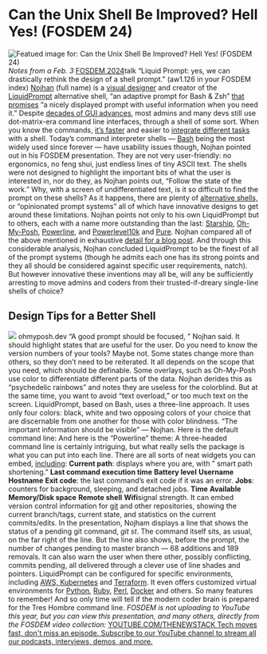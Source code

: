 # Can the Unix Shell Be Improved? Hell Yes! (FOSDEM 24)
![Featued image for: Can the Unix Shell Be Improved? Hell Yes! (FOSDEM 24)](https://cdn.thenewstack.io/media/2024/03/a270fc6f-liquid_prompt-1024x703.png)
*Notes from a Feb. 3* [FOSDEM 2024](https://fosdem.org/2024/)talk “Liquid Prompt: yes, we can drastically rethink the design of a shell prompt.” (aw1.126 in your FOSDEM index) [Nojhan](https://github.com/nojhan) (full name) is a [visual designer](http://nojhan.net/) and creator of the [LiquidPrompt](https://github.com/liquidprompt/liquidprompt) alternative shell, “an adaptive prompt for Bash & Zsh” [that promises](https://liquidprompt.readthedocs.io/en/stable/) “a nicely displayed prompt with useful information when you need it.”
Despite
[decades of GUI advances](https://thenewstack.io/cloud-ides-have-a-wow-factor-but-for-developers-its-just-different/), most admins and many devs still use dot-matrix-era command line interfaces, through a shell of some sort. When you know the commands, [ it’s faster](https://thenewstack.io/a-look-at-vim-a-text-editor-for-the-ages/) and easier to [integrate different tasks](https://thenewstack.io/pipe-how-the-system-call-that-ties-unix-together-came-about/) with a shell.
Today’s command interpreter shells —
[Bash](https://www.gnu.org/software/bash/) being the most widely used since forever — have usability issues though, Nojhan pointed out in his FOSDEM presentation.
They are not very user-friendly: no ergonomics, no feng shui, just endless lines of tiny ASCII text. The shells were not designed to highlight the important bits of what the user is interested in, nor do they, as Nojhan points out, “Follow the state of the work.”
Why, with a screen of undifferentiated text, is it so difficult to find the prompt on these shells?
As it happens, there are plenty of
[alternative shells,](https://thenewstack.io/posh-a-data-aware-shell-for-faster-distributed-text-processing/) or “opinionated prompt systems” all of which have innovative designs to get around these limitations.
Nojhan points not only to his own LiquidPrompt but to others, each with a name more outstanding than the last:
[Starship](https://starship.rs/), [Oh-My-Posh](https://ohmyposh.dev/), [Powerline](https://github.com/b-ryan/powerline-shell), and [Powerlevel10k](https://github.com/romkatv/powerlevel10k) and [Pure](https://github.com/sindresorhus/pure).
Nojhan compared all of the above mentioned in exhaustive
[detail for a blog post](https://github.com/liquidprompt/liquidprompt/wiki/why). And through this considerable analysis, Nojhan concluded LiquidPrompt to be the finest of all of the prompt systems (though he admits each one has its strong points and they all should be considered against specific user requirements, natch).
But however innovative these inventions may all be, will any be sufficiently arresting to move admins and coders from their trusted-if-dreary single-line shells of choice?
## Design Tips for a Better Shell
![](https://cdn.thenewstack.io/media/2024/02/01c5064c-oh-my-popsh-300x195.png)
ohmyposh.dev
“A good prompt should be focused, ” Nojhan said. It should highlight states that are useful for the user. Do you need to know the version numbers of your tools? Maybe not. Some states change more than others, so they don’t need to be reiterated. It all depends on the scope that you need, which should be definable.
Some overlays, such as Oh-My-Posh use color to differentiate different parts of the data. Nojhan derides this as “psychedelic rainbows” and notes they are useless for the colorblind.
But at the same time, you want to avoid “text overload,” or too much text on the screen.
LiquidPrompt, based on Bash, uses a three-line approach. It uses only four colors: black, white and two opposing colors of your choice that are discernable from one another for those with color blindness.
“The important information should be visible” — Nojhan.
Here is the default command line:
And here is the “Powerline” theme:
A three-headed command line is certainly intriguing, but what really sells the package is what you can put into each line. There are all sorts of neat widgets you can embed,
[including](https://liquidprompt.readthedocs.io/en/latest/overview.html): **Current path**: displays where you are, with ” smart path shortening.” **Last command execution time** **Battery level** **Username** **Hostname** **Exit code**: the last command’s exit code if it was an error. **Jobs**: counters for background, sleeping, and detached jobs. **Time** **Available Memory/Disk space** **Remote shell** **Wifi**signal strength.
It can embed version control information for
[git](https://thenewstack.io/tutorial-git-for-absolutely-everyone/) and other repositories, showing the current branch/tags, current state, and statistics on the current commits/edits.
In the presentation, Nojham displays a line that shows the status of a pending git command,
*git st*. The command itself sits, as usual, on the far right of the line.
But the line also shows, before the prompt, the number of changes pending to master branch — 68 additions and 189 removals. It can also warn the user when there other, possibly conflicting, commits pending, all delivered through a clever use of line shades and pointers.
LiquidPrompt can be configured for specific environments, including
[AWS, ](https://aws.amazon.com/?utm_content=inline-mention) [Kubernetes](https://thenewstack.io/kubernetes-1-29-mandala-tests-mutable-pod-resources/) and [Terraform](https://thenewstack.io/linux-foundation-joins-opentf-to-fork-for-terraform-into-opentofu/). It even offers customized virtual environments for [Python](https://thenewstack.io/what-is-python/), [Ruby](https://thenewstack.io/why-were-sticking-with-ruby-on-rails-at-gitlab/), [Perl](https://thenewstack.io/getting-started-at-long-last-on-perl-6/), [Docker](https://www.docker.com/?utm_content=inline-mention) and others.
So many features to remember! And so only time will tell if the modern coder brain is prepared for the Tres Hombre command line.
*FOSDEM is not uploading to YouTube this year, but you can view this presentation, and many others, directly from the FOSDEM video collection:* [
YOUTUBE.COM/THENEWSTACK
Tech moves fast, don't miss an episode. Subscribe to our YouTube
channel to stream all our podcasts, interviews, demos, and more.
](https://youtube.com/thenewstack?sub_confirmation=1)